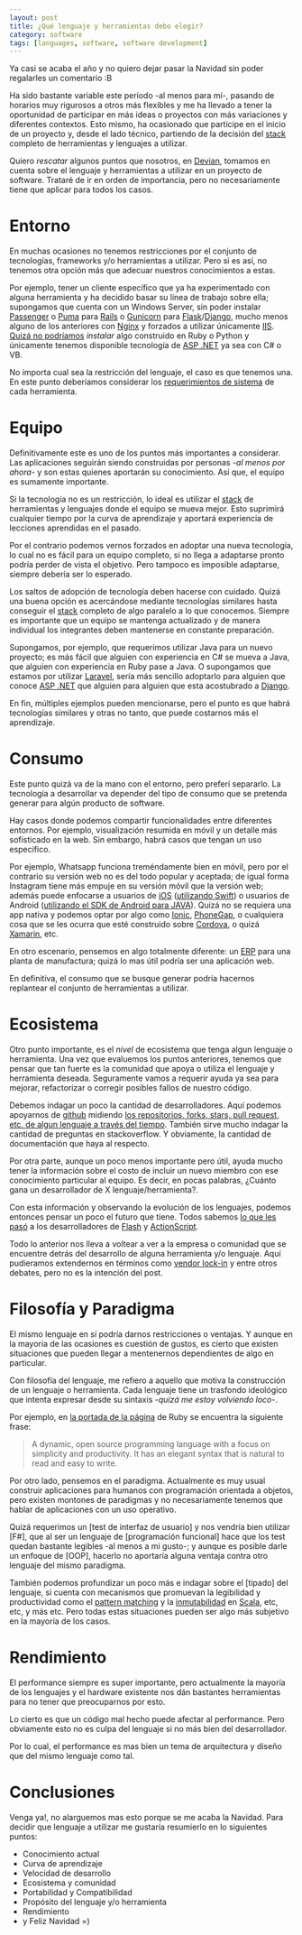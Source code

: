 ```yaml
---
layout: post
title: ¿Qué lenguaje y herramientas debo elegir?
category: software
tags: [languages, software, software development]
---
```


Ya casi se acaba el año y no quiero dejar pasar la Navidad sin poder regalarles un comentario :B

Ha sido bastante variable este período -al menos para mí-, pasando de horarios muy rigurosos a otros más flexibles y me ha llevado a tener la oportunidad de participar en más ideas o proyectos con más variaciones y diferentes contextos. Esto mismo, ha ocasionado que participe en el inicio de un proyecto y, desde el lado técnico, partiendo de la decisión del [stack](https://en.wikipedia.org/wiki/Solution_stack) completo de herramientas y lenguajes a utilizar.

Quiero *rescatar* algunos puntos que nosotros, en [Devian](http://www.devianlabs.com), tomamos en cuenta sobre el lenguaje y herramientas a utilizar en un proyecto de software. Trataré de ir en orden de importancia, pero no necesariamente tiene que aplicar para todos los casos.

# Entorno
En muchas ocasiones no tenemos restricciones por el conjunto de tecnologías, frameworks y/o herramientas a utilizar. Pero si es así, no tenemos otra opción más que adecuar nuestros conocimientos a estas.

Por ejemplo, tener un cliente específico que ya ha experimentado con alguna herramienta y ha decidido basar su línea de trabajo sobre ella; supongamos que cuenta con un Windows Server, sin poder instalar [Passenger](https://www.phusionpassenger.com/) o [Puma](http://puma.io/) para [Rails](http://rubyonrails.org/) o [Gunicorn](http://gunicorn.org/) para [Flask](http://flask.pocoo.org/)/[Django](https://www.djangoproject.com/), mucho menos alguno de los anteriores con [Nginx](https://www.nginx.com/) y forzados a utilizar únicamente [IIS](https://www.iis.net/). [Quizá no podríamos](http://www.hanselman.com/blog/AnnouncingRunningRubyOnRailsOnIIS8OrAnythingElseReallyWithTheNewHttpPlatformHandler.aspx) *instalar* algo construido en Ruby o Python y únicamente tenemos disponible tecnología de [ASP .NET](https://www.asp.net/) ya sea con C# o VB.

No importa cual sea la restricción del lenguaje, el caso es que tenemos una. En este punto deberíamos considerar los [requerimientos de sistema](https://en.wikipedia.org/wiki/System_requirements) de cada herramienta.

# Equipo
Definitivamente este es uno de los puntos más importantes a considerar. Las aplicaciones seguirán siendo construidas por personas *-al menos por ahora-* y son estas quienes aportarán su conocimiento. Así que, el equipo es sumamente importante.

Si la tecnología no es un restricción, lo ideal es utilizar el [stack](https://en.wikipedia.org/wiki/Solution_stack) de herramientas y lenguajes donde el equipo se mueva mejor. Esto suprimirá cualquier tiempo por la curva de aprendizaje y aportará experiencia de lecciones aprendidas en el pasado.

Por el contrario podemos vernos forzados en adoptar una nueva tecnología, lo cual no es fácil para un equipo completo, si no llega a adaptarse pronto podría perder de vista el objetivo. Pero tampoco es imposible adaptarse, siempre debería ser lo esperado.

Los saltos de adopción de tecnología deben hacerse con cuidado. Quizá una buena opción es acercándose mediante tecnologías similares hasta conseguir el [stack](https://en.wikipedia.org/wiki/Solution_stack) completo de algo paralelo a lo que conocemos. Siempre es importante que un equipo se mantenga actualizado y de manera individual los integrantes deben mantenerse en constante preparación.

Supongamos, por ejemplo, que requerimos utilizar Java para un nuevo proyecto; es más fácil que alguien con experiencia en C# se mueva a Java, que alguien con experiencia en Ruby pase a Java. O supongamos que estamos por utilizar [Laravel](https://laravel.com/), sería más sencillo adoptarlo para alguien que conoce [ASP .NET](https://www.asp.net/) que alguien para alguien que esta acostubrado a [Django](https://www.djangoproject.com/).

En fin, múltiples ejemplos pueden mencionarse, pero el punto es que habrá tecnologías similares y otras no tanto, que puede costarnos más el aprendizaje.

# Consumo
Este punto quizá va de la mano con el entorno, pero preferí separarlo. La tecnología a desarrollar va depender del tipo de consumo que se pretenda generar para algún producto de software.

Hay casos donde podemos compartir funcionalidades entre diferentes entornos. Por ejemplo, visualización resumida en móvil y un detalle más sofisticado en la web. Sin embargo, habrá casos que tengan un uso específico.

Por ejemplo, Whatsapp funciona treméndamente bien en móvil, pero por el contrario su versión web no es del todo popular y aceptada; de igual forma Instagram tiene más empuje en su versión móvil que la versión web; además puede enfocarse a usuarios de [iOS](http://www.apple.com/ios/ios-10/) ([utilizando Swift](https://developer.apple.com/swift/)) o usuarios de Android ([utilizando el SDK de Android para JAVA](https://developer.android.com/index.html)). Quizá no se requiera una app nativa y podemos optar por algo como [Ionic](https://ionicframework.com/), [PhoneGap](http://phonegap.com/), o cualquiera cosa que se les ocurra que esté construido sobre [Cordova](https://cordova.apache.org/), o quizá [Xamarin](https://www.xamarin.com/), etc.

En otro escenario, pensemos en algo totalmente diferente: un [ERP](https://en.wikipedia.org/wiki/Enterprise_resource_planning) para una planta de manufactura; quizá lo mas útil podría ser una aplicación web.

En definitiva, el consumo que se busque generar podría hacernos replantear el conjunto de herramientas a utilizar.

# Ecosistema
Otro punto importante, es el *nivel* de ecosistema que tenga algun lenguaje o herramienta. Una vez que evaluemos los puntos anteriores, tenemos que pensar que tan fuerte es la comunidad que apoya o utiliza el lenguaje y herramienta deseada. Seguramente vamos a requerir ayuda ya sea para mejorar, refactorizar o corregir posibles fallos de nuestro código.

Debemos indagar un poco la cantidad de desarrolladores. Aquí podemos apoyarnos de [github](https://www.github.com) midiendo [los repositorios, forks, stars, pull request, etc. de algun lenguaje a través del tiempo](http://githut.info/). También sirve mucho indagar la cantidad de preguntas en stackoverflow. Y obviamente, la cantidad de documentación que haya al respecto.

Por otra parte, aunque un poco menos importante pero útil, ayuda mucho tener la información sobre el costo de incluir un nuevo miembro con ese conocimiento particular al equipo. Es decir, en pocas palabras, ¿Cuánto gana un desarrollador de X lenguaje/herramienta?.

Con esta información y observando la evolución de los lenguajes, podemos entonces pensar un poco el futuro que tiene. Todos sabemos [lo que les pasó](https://www.quora.com/Adobe-Flash-How-did-Flash-die-so-quickly) a los desarrolladores de [Flash](http://www.adobe.com/software/flash/about/) y [ActionScript](http://www.adobe.com/devnet/actionscript.html).

Todo lo anterior nos lleva a voltear a ver a la empresa o comunidad que se encuentre detrás del desarrollo de alguna herramienta y/o lenguaje. Aquí pudieramos extendernos en términos como [vendor lock-in](https://en.wikipedia.org/wiki/Vendor_lock-in) y entre otros debates, pero no es la intención del post.


# Filosofía y Paradigma
El mismo lenguaje en sí podría darnos restricciones o ventajas. Y aunque en la mayoría de las ocasiones es cuestión de gustos, es cierto que existen situaciones que pueden llegar a mentenernos dependientes de algo en particular.

Con filosofía del lenguaje, me refiero a aquello que motiva la construcción de un lenguaje o herramienta. Cada lenguaje tiene un trasfondo ideológico que intenta expresar desde su sintaxis *-quizá me estoy volviendo loco-*.

Por ejemplo, en [la portada de la página](https://www.ruby-lang.org/en/) de Ruby se encuentra la siguiente frase:

> A dynamic, open source programming language with a focus on simplicity and productivity. It has an elegant syntax that is natural to read and easy to write.

Por otro lado, pensemos en el paradigma. Actualmente es muy usual construir aplicaciones para humanos con programación orientada a objetos, pero existen montones de paradigmas y no necesariamente tenemos que hablar de aplicaciones con un uso operativo.

Quizá requerimos un [test de interfaz de usuario] y nos vendría bien utilizar [F#], que al ser un lenguaje de [programación funcional] hace que los test quedan bastante legibles -al menos a mi gusto-; y aunque es posible darle un enfoque de [OOP], hacerlo no aportaría alguna ventaja contra otro lenguaje del mismo paradigma.

También podemos profundizar un poco más e indagar sobre el [tipado] del lenguaje, si cuenta con mecanismos que promuevan la legibilidad y productividad como el [pattern matching]() y la [inmutabilidad](http://www.scala-lang.org/docu/files/collections-api/collections_1.html) en [Scala](), etc, etc, y más etc. Pero todas estas situaciones pueden ser algo más subjetivo en la mayoría de los casos.

# Rendimiento
El performance siempre es super importante, pero actualmente la mayoría de los lenguajes y el hardware existente nos dán bastantes herramientas para no tener que preocuparnos por esto.

Lo cierto es que un código mal hecho puede afectar al performance. Pero obviamente esto no es culpa del lenguaje si no más bien del desarrollador.

Por lo cual, el performance es mas bien un tema de arquitectura y diseño que del mismo lenguaje como tal.

# Conclusiones

Venga ya!, no alarguemos mas esto porque se me acaba la Navidad. Para decidir que lenguaje a utilizar me gustaría resumierlo en lo siguientes puntos:

- Conocimiento actual
- Curva de aprendizaje
- Velocidad de desarrollo
- Ecosistema y comunidad
- Portabilidad y Compatibilidad
- Propósito del lenguaje y/o herramienta
- Rendimiento
- y Feliz Navidad =)
